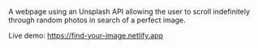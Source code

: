 A webpage using an Unsplash API allowing the user to scroll indefinitely through random photos in search of a perfect image.

Live demo: https://find-your-image.netlify.app
